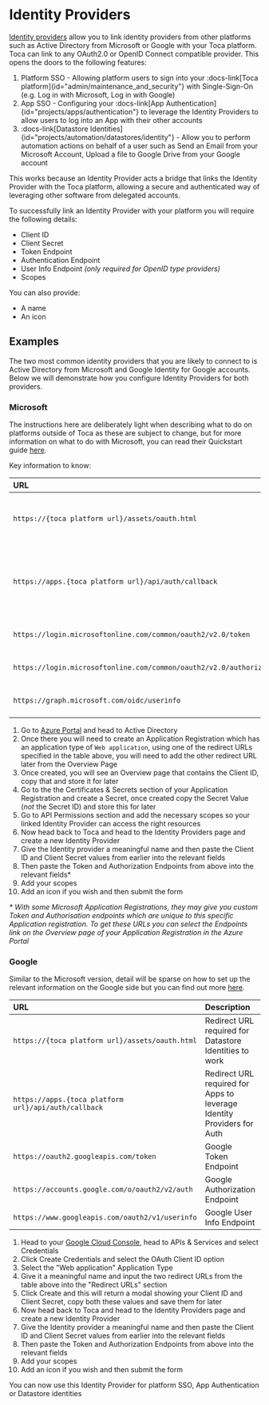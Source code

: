 # Identity Providers

[Identity providers](https://en.wikipedia.org/wiki/Identity_provider) allow you to link identity providers from other platforms such as Active Directory from Microsoft or Google with your Toca platform. Toca can link to any OAuth2.0 or OpenID Connect compatible provider.
This opens the doors to the following features:
1. Platform SSO - Allowing platform users to sign into your :docs-link[Toca platform]{id="admin/maintenance_and_security"} with Single-Sign-On (e.g. Log in with Microsoft, Log in with Google)
2. App SSO - Configuring your :docs-link[App Authentication]{id="projects/apps/authentication"} to leverage the Identity Providers to allow users to log into an App with their other accounts 
3. :docs-link[Datastore Identities]{id="projects/automation/datastores/identity"} - Allow you to perform automation actions on behalf of a user such as Send an Email from your Microsoft Account, Upload a file to Google Drive from your Google account

This works because an Identity Provider acts a bridge that links the Identity Provider with the Toca platform, allowing a secure and authenticated way of leveraging other software from delegated accounts.

To successfully link an Identity Provider with your platform you will require the following details:
- Client ID
- Client Secret
- Token Endpoint
- Authentication Endpoint
- User Info Endpoint _(only required for OpenID type providers)_
- Scopes

You can also provide:
- A name
- An icon

## Examples

The two most common identity providers that you are likely to connect to is Active Directory from Microsoft and Google Identity for Google accounts. Below we will demonstrate how you configure Identity Providers for both providers.

### Microsoft

The instructions here are deliberately light when describing what to do on platforms outside of Toca as these are subject to change, but for more information on what to do with Microsoft, you can read their Quickstart guide [here](https://learn.microsoft.com/en-us/entra/identity-platform/quickstart-register-app).

Key information to know:

| URL | Description |
| :--- | :--- |
| `https://{toca platform url}/assets/oauth.html` | Redirect URL required for Datastore Identities to work |
| `https://apps.{toca platform url}/api/auth/callback` | Redirect URL required for Apps to leverage Identity Providers for Auth |
| `https://login.microsoftonline.com/common/oauth2/v2.0/token` | Microsoft Token Endpoint |
| `https://login.microsoftonline.com/common/oauth2/v2.0/authorize` | Microsoft Authorization Endpoint |
| `https://graph.microsoft.com/oidc/userinfo` | Microsoft User Info Endpoint |

1. Go to [Azure Portal](https://portal.azure.com) and head to Active Directory
2. Once there you will need to create an Application Registration which has an application type of `Web application`, using one of the redirect URLs specified in the table above, you will need to add the other redirect URL later from the Overview Page
3. Once created, you will see an Overview page that contains the Client ID, copy that and store it for later
4. Go to the the Certificates & Secrets section of your Application Registration and create a Secret, once created copy the Secret Value (_not_ the Secret ID) and store this for later
5. Go to API Permissions section and add the necessary scopes so your linked Identity Provider can access the right resources
6. Now head back to Toca and head to the Identity Providers page and create a new Identity Provider
7. Give the Identity provider a meaningful name and then paste the Client ID and Client Secret values from earlier into the relevant fields
8. Then paste the Token and Authorization Endpoints from above into the relevant fields*
9. Add your scopes
10. Add an icon if you wish and then submit the form


_* With some Microsoft Application Registrations, they may give you custom Token and Authorisation endpoints which are unique to this specific Application registration. To get these URLs you can select the Endpoints link on the Overview page of your Application Registration in the Azure Portal_

### Google

Similar to the Microsoft version, detail will be sparse on how to set up the relevant information on the Google side but you can find out more [here](https://developers.google.com/identity/protocols/oauth2/web-server#creatingcred).

| URL | Description |
| :--- | :--- |
| `https://{toca platform url}/assets/oauth.html` | Redirect URL required for Datastore Identities to work |
| `https://apps.{toca platform url}/api/auth/callback` | Redirect URL required for Apps to leverage Identity Providers for Auth |
| `https://oauth2.googleapis.com/token` | Google Token Endpoint |
| `https://accounts.google.com/o/oauth2/v2/auth` | Google Authorization Endpoint |
| `https://www.googleapis.com/oauth2/v1/userinfo` | Google User Info Endpoint |

1. Head to your [Google Cloud Console](https://console.cloud.google.com/), head to APIs & Services and select Credentials
2. Click Create Credentials and select the OAuth Client ID option
3. Select the "Web application" Application Type
4. Give it a meaningful name and input the two redirect URLs from the table above into the "Redirect URLs" section
5. Click Create and this will return a modal showing your Client ID and Client Secret, copy both these values and save them for later
6. Now head back to Toca and head to the Identity Providers page and create a new Identity Provider
7. Give the Identity provider a meaningful name and then paste the Client ID and Client Secret values from earlier into the relevant fields
8. Then paste the Token and Authorization Endpoints from above into the relevant fields
9. Add your scopes
10. Add an icon if you wish and then submit the form

You can now use this Identity Provider for platform SSO, App Authentication or Datastore identities
